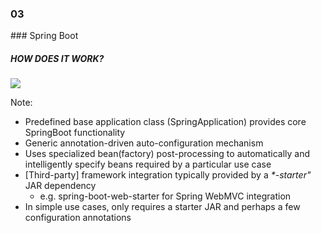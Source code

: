 
<h3 class="chapter-number">03</h3>
### Spring Boot

##### HOW DOES IT WORK?

<img src="images/spring_boot_internals.svg" class />

Note:

* Predefined base application class (SpringApplication) provides core SpringBoot functionality
* Generic annotation-driven auto-configuration mechanism
* Uses specialized bean(factory) post-processing to automatically and intelligently specify beans
required by a particular use case
* [Third-party] framework integration typically provided by a _*-starter"_ JAR dependency
  * e.g. spring-boot-web-starter for Spring WebMVC integration
* In simple use cases, only requires a starter JAR and perhaps a few configuration annotations